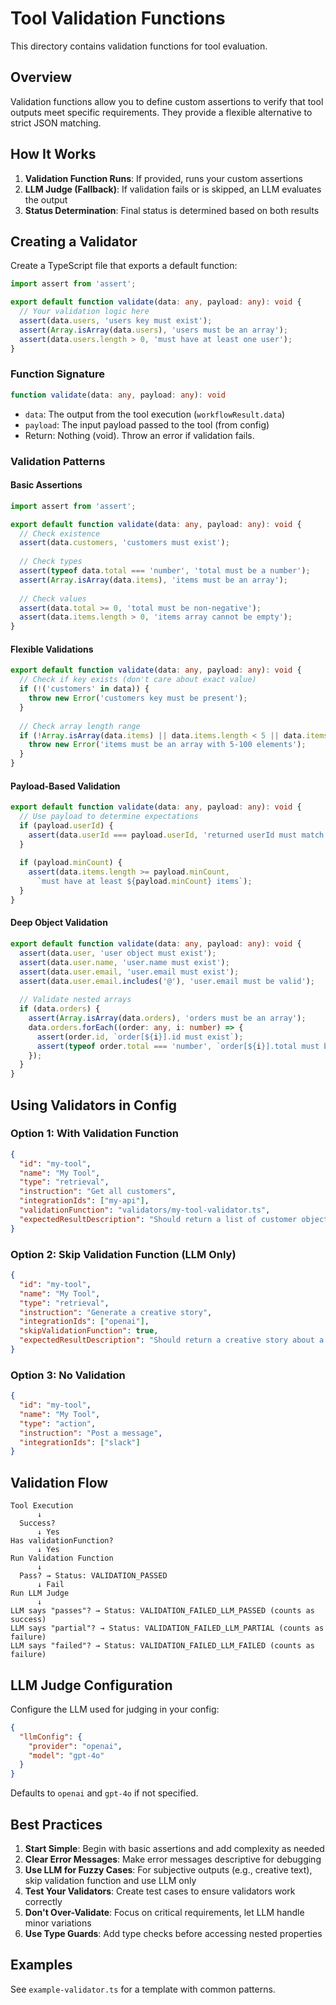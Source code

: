 # Tool Validation Functions

This directory contains validation functions for tool evaluation.

## Overview

Validation functions allow you to define custom assertions to verify that tool outputs meet specific requirements. They provide a flexible alternative to strict JSON matching.

## How It Works

1. **Validation Function Runs**: If provided, runs your custom assertions
2. **LLM Judge (Fallback)**: If validation fails or is skipped, an LLM evaluates the output
3. **Status Determination**: Final status is determined based on both results

## Creating a Validator

Create a TypeScript file that exports a default function:

```typescript
import assert from 'assert';

export default function validate(data: any, payload: any): void {
  // Your validation logic here
  assert(data.users, 'users key must exist');
  assert(Array.isArray(data.users), 'users must be an array');
  assert(data.users.length > 0, 'must have at least one user');
}
```

### Function Signature

```typescript
function validate(data: any, payload: any): void
```

- `data`: The output from the tool execution (`workflowResult.data`)
- `payload`: The input payload passed to the tool (from config)
- Return: Nothing (void). Throw an error if validation fails.

### Validation Patterns

#### Basic Assertions

```typescript
import assert from 'assert';

export default function validate(data: any, payload: any): void {
  // Check existence
  assert(data.customers, 'customers must exist');
  
  // Check types
  assert(typeof data.total === 'number', 'total must be a number');
  assert(Array.isArray(data.items), 'items must be an array');
  
  // Check values
  assert(data.total >= 0, 'total must be non-negative');
  assert(data.items.length > 0, 'items array cannot be empty');
}
```

#### Flexible Validations

```typescript
export default function validate(data: any, payload: any): void {
  // Check if key exists (don't care about exact value)
  if (!('customers' in data)) {
    throw new Error('customers key must be present');
  }
  
  // Check array length range
  if (!Array.isArray(data.items) || data.items.length < 5 || data.items.length > 100) {
    throw new Error('items must be an array with 5-100 elements');
  }
}
```

#### Payload-Based Validation

```typescript
export default function validate(data: any, payload: any): void {
  // Use payload to determine expectations
  if (payload.userId) {
    assert(data.userId === payload.userId, 'returned userId must match input');
  }
  
  if (payload.minCount) {
    assert(data.items.length >= payload.minCount, 
      `must have at least ${payload.minCount} items`);
  }
}
```

#### Deep Object Validation

```typescript
export default function validate(data: any, payload: any): void {
  assert(data.user, 'user object must exist');
  assert(data.user.name, 'user.name must exist');
  assert(data.user.email, 'user.email must exist');
  assert(data.user.email.includes('@'), 'user.email must be valid');
  
  // Validate nested arrays
  if (data.orders) {
    assert(Array.isArray(data.orders), 'orders must be an array');
    data.orders.forEach((order: any, i: number) => {
      assert(order.id, `order[${i}].id must exist`);
      assert(typeof order.total === 'number', `order[${i}].total must be a number`);
    });
  }
}
```

## Using Validators in Config

### Option 1: With Validation Function

```json
{
  "id": "my-tool",
  "name": "My Tool",
  "type": "retrieval",
  "instruction": "Get all customers",
  "integrationIds": ["my-api"],
  "validationFunction": "validators/my-tool-validator.ts",
  "expectedResultDescription": "Should return a list of customer objects with name and email"
}
```

### Option 2: Skip Validation Function (LLM Only)

```json
{
  "id": "my-tool",
  "name": "My Tool",
  "type": "retrieval",
  "instruction": "Generate a creative story",
  "integrationIds": ["openai"],
  "skipValidationFunction": true,
  "expectedResultDescription": "Should return a creative story about a robot"
}
```

### Option 3: No Validation

```json
{
  "id": "my-tool",
  "name": "My Tool",
  "type": "action",
  "instruction": "Post a message",
  "integrationIds": ["slack"]
}
```

## Validation Flow

```
Tool Execution
      ↓
  Success?
      ↓ Yes
Has validationFunction?
      ↓ Yes
Run Validation Function
      ↓
  Pass? → Status: VALIDATION_PASSED
      ↓ Fail
Run LLM Judge
      ↓
LLM says "passes"? → Status: VALIDATION_FAILED_LLM_PASSED (counts as success)
LLM says "partial"? → Status: VALIDATION_FAILED_LLM_PARTIAL (counts as failure)
LLM says "failed"? → Status: VALIDATION_FAILED_LLM_FAILED (counts as failure)
```

## LLM Judge Configuration

Configure the LLM used for judging in your config:

```json
{
  "llmConfig": {
    "provider": "openai",
    "model": "gpt-4o"
  }
}
```

Defaults to `openai` and `gpt-4o` if not specified.

## Best Practices

1. **Start Simple**: Begin with basic assertions and add complexity as needed
2. **Clear Error Messages**: Make error messages descriptive for debugging
3. **Use LLM for Fuzzy Cases**: For subjective outputs (e.g., creative text), skip validation function and use LLM only
4. **Test Your Validators**: Create test cases to ensure validators work correctly
5. **Don't Over-Validate**: Focus on critical requirements, let LLM handle minor variations
6. **Use Type Guards**: Add type checks before accessing nested properties

## Examples

See `example-validator.ts` for a template with common patterns.


